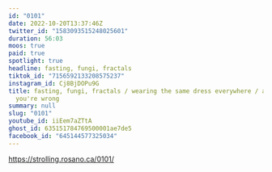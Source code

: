 ```yaml
---
id: "0101"
date: 2022-10-20T13:37:46Z
twitter_id: "1583093515248025601"
duration: 56:03
moos: true
paid: true
spotlight: true
headline: fasting, fungi, fractals
tiktok_id: "7156592133208575237"
instagram_id: Cj8BjDOPu9G
title: fasting, fungi, fractals / wearing the same dress everywhere / assuming
  you're wrong
summary: null
slug: "0101"
youtube_id: iiEem7aZTtA
ghost_id: 635151784769500001ae7de5
facebook_id: "645144577325034"
---
```

https://strolling.rosano.ca/0101/
